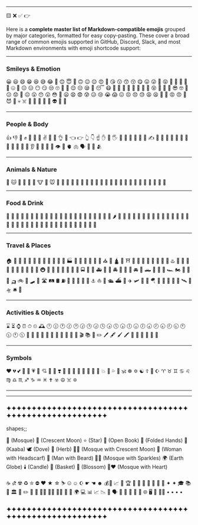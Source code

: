 
---

🟨   ❌  ✅  👉 


Here is a **complete master list of Markdown-compatible emojis** grouped by major categories, formatted for easy copy-pasting. These cover a broad range of common emojis supported in GitHub, Discord, Slack, and most Markdown environments with emoji shortcode support:

***

### Smileys & Emotion  
😀 😃 😄 😁 😆 😅 😂 🤣 😊 😇 🙂 🙃 😉 😌 😍 🥰 😘 😗 😙 😚 😋 😛 😜 🤪 😝 🤑 🤗 🤭 🤫 🤔 🤐 🤨 😐 😑 😶 😏 😒 🙄 😬 🤥 😌 😔 😪 🤤 😴 😷 🤒 🤕 🤢 🤮 🤧 🥵 🥶 🥴 😵 🤯 🤠 🥳 😎 🤓 🧐 😕 😟 🙁 ☹️ 😮 😯 😲 😳 🥺 😦 😧 😨 😰 😥 😢 😭 😱 😖 😣 😞 😓 😩 😫 🥱 😤 😡 😠 🤬 😈 👿 💀 ☠️ 💩 🤡 👹 👺 👻 👽 👾 🤖  

***

### People & Body  
👍 👎 👊 ✊ 🤛 🤜 🤞 ✌️ 🤟 🤘 👌 🤏 👈 👉 👆 👇 ☝️ ✋ 🤚 🖐 🖖 👋 🤙 💪 🦾 🖕 ✍️ 🙏 🦶 🦵 🦿 💅 🤳 💍 💄 💋 👄 🦷 👅 👂 🦻 👃 👣 👀 👁 🧠 🫀 🫁 🗣 👤 👥 🫂  

***

### Animals & Nature  
🐶 🐱 🦁 🐯 🐴 🦄 🐮 🐷 🐭 🐹 🐰 🦊 🐻 🐼 🐨 🐯 🦓 🦍 🐔 🦅 🦉 🦇 🐸 🐢 🐍 🦕 🦖 🐙 🦀 🐬 🐠 🐳  

***

### Food & Drink  
🍏 🍎 🍐 🍊 🍋 🍌 🍉 🍇 🍓 🍈 🍒 🍑 🥭 🍍 🥥 🥝 🍅 🥑 🍆 🥔 🥕 🌽 🌶 🥒 🥬 🥦 🧄 🧅 🍄 🥜 🌰 🍞 🥐 🥖 🥨 🧀 🥚 🍳 🥓 🥩 🍗 🍖 🌭 🍔 🍟 🍕 🌮 🌯 🥙 🧆 🥗 🥘 🍲 🥫 🍿 🧈 🧂  

***

### Travel & Places  
🏠 🏡 🏢 🏣 🏤 🏥 🏦 🏨 🏩 🏪 🏫 🏬 🏭 🏯 🏰 💒 🗼 🗽 🗿 ⛪ 🕌 🛕 🕍 ⛩ 🕋 🌁 🌃 🌄 🌅 🌆 🌇 🌉 ♨️ 🎠 🎡 🎢 💈 🎪 🚂 🚃 🚄 🚅 🚆 🚇 🚈 🚉 🚊 🚝 🚞 🚋 🚌 🚍 🚎 🚐 🚑 🚒 🚓 🚔 🚕 🚖 🚗 🚘 🚙 🛻 🚚 🚛 🚜 🏎 🏍 🛵 🦽 🦼 🛺 🚲 🛴 🛹 🚏 🛣 🛤 🛢 ⛽ 🚨 🚥 🚦 🛑 🚧 ⚓ ⛵ 🚤 🛳 ⛴ 🚢 ✈️ 🛩 🛫 🛬 🪂 💺 🚁 🚟 🚠 🚡 🛰 🚀 🛸 🛎 🧳  

***

### Activities & Objects  
⌛ ⏳ ⌚ ⏰ ⏱ ⏲ 🕰 🕛 🕧 🕐 🕜 🕑 🕝 🕒 🕞 🕓 🕟 🕔 🕠 🕕 🕡 🕖 🕢 🕗 🕣 🕘 🕤 🕙 🕥 🕚 🕦 🎉 🎊 🎈 🎂 🎁 🎷 🎸 🎺 🎻 🥁 📯 🎬 📚 📖 ✏️ 🖊 🖋 🖌 🖍 📝 📅 📆 📇 📁 📂  

***

### Symbols  
❤️ 💔 💕 💞 💓 💗 💖 💘 💝 💟 ❣️ 💌 💙 💚 💛 💜 🖤 💯 💢 💥 💫 💦 💨 🕉 ☸️ ✡️ ☯️ ☦️ 🕎 ☪️ ♈ ♉ ♊ ♋ ♌ ♍ ♎ ♏ ♐ ♑ ♒ ♓ ✝️ ☣️ ☮️ ☠️ ✡️  

***



---
### ✦✦✦✦✦✦✦✦✦✦✦✦✦✦✦✦✦✦✦✦✦✦✦✦✦✦✦✦✦✦✦✦✦✦✦✦✦✦✦✦✦✦✦✦✦✦✦✦✦✦✦✦✦✦✦✦
shapes;;

🕌 (Mosque) 🌙 (Crescent Moon) ⭐ (Star) 📖 (Open Book) 🙏 (Folded Hands) 🕋 (Kaaba) 🕊️ (Dove) 🌿 (Herb) 🕌🌙 (Mosque with Crescent Moon) 🧕 (Woman with Headscarf) 🧔 (Man with Beard) 🕌✨ (Mosque with Sparkles) 🌍 (Earth Globe) 🕯️ (Candle) 🧺 (Basket) 🌼 (Blossom) 🕌❤️ (Mosque with Heart)

 ☕   ⛐  ☢   ♻️ ⛤ ⛔ ♥ ★ ☆ ⛷ ☹ ☺ ☪ ☛ ☚ ☻ 💰💎 📈 🌟 🏆  🥇 💖 🎉 💝 🤠 🎩 🧢 ✦ ✦
 🎓 📚 🏫 🏛️ 📖 ✏️ 📝 📅 🧑‍🎓 👩‍🏫 👨‍🏫 🔬 🔭 🌍 💻 📊 📈 📉 🧠 🗣️    🙏 👐 🤲 🕋 🌙 🌐 🖥️ 🚾 
🟰🟰
• • • • 


### ✦✦✦✦✦✦✦✦✦✦✦✦✦✦✦✦✦✦✦✦✦✦✦✦✦✦✦✦✦✦✦✦✦✦✦✦✦✦✦✦✦✦✦✦✦✦✦✦✦✦✦✦✦✦✦✦







